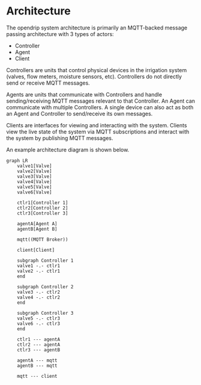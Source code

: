 # Architecture

The opendrip system architecture is primarily an MQTT-backed message passing architecture with 3 types of actors:
- Controller
- Agent
- Client

Controllers are units that control physical devices in the irrigation system (valves, flow meters, moisture sensors, etc). Controllers do not directly send or receive MQTT messages.

Agents are units that communicate with Controllers and handle sending/receiving MQTT messages relevant to that Controller. An Agent can communicate with multiple Controllers. A single device can also act as both an Agent and Controller to send/receive its own messages.

Clients are interfaces for viewing and interacting with the system. Clients view the live state of the system via MQTT subscriptions and interact with the system by publishing MQTT messages.

An example architecture diagram is shown below.

```mermaid
graph LR
    valve1[Valve]
    valve2[Valve]
    valve3[Valve]
    valve4[Valve]
    valve5[Valve]
    valve6[Valve]
    
    ctlr1[Controller 1]
    ctlr2[Controller 2]
    ctlr3[Controller 3]
    
    agentA[Agent A]
    agentB[Agent B]

    mqtt((MQTT Broker))

    client[Client]
    
    subgraph Controller 1
    valve1 -.- ctlr1
    valve2 -.- ctlr1
    end

    subgraph Controller 2
    valve3 -.- ctlr2
    valve4 -.- ctlr2
    end
    
    subgraph Controller 3
    valve5 -.- ctlr3
    valve6 -.- ctlr3
    end

    ctlr1 --- agentA
    ctlr2 --- agentA
    ctlr3 --- agentB

    agentA --- mqtt
    agentB --- mqtt

    mqtt --- client
```
